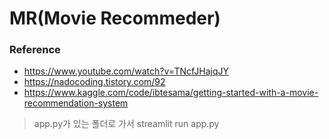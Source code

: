 # MR(Movie Recommeder)

### Reference
- https://www.youtube.com/watch?v=TNcfJHajqJY
- https://nadocoding.tistory.com/92
- https://www.kaggle.com/code/ibtesama/getting-started-with-a-movie-recommendation-system

> app.py가 있는 폴더로 가서 streamlit run app.py
